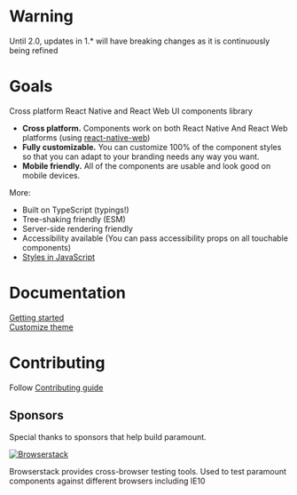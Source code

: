 # Warning

Until 2.0, updates in 1.\* will have breaking changes as it is continuously being refined

# Goals

Cross platform React Native and React Web UI components library

- **Cross platform.** Components work on both React Native And React Web platforms (using [react-native-web](https://github.com/necolas/react-native-web))
- **Fully customizable.** You can customize 100% of the component styles so that you can adapt to your branding needs any way you want.
- **Mobile friendly.** All of the components are usable and look good on mobile devices.

More:

- Built on TypeScript (typings!)
- Tree-shaking friendly (ESM)
- Server-side rendering friendly
- Accessibility available (You can pass accessibility props on all touchable components)
- [Styles in JavaScript](https://twitter.com/necolas/status/1058949412284592128)

# Documentation

[Getting started](https://wetrustplatform.github.io/paramount/docs-getting-started)  
[Customize theme](https://wetrustplatform.github.io/paramount/docs-customize-theme)

# Contributing

Follow [Contributing guide](CONTRIBUTING.md)

## Sponsors

Special thanks to sponsors that help build paramount.

[![Browserstack](https://i1.wp.com/www.diogonunes.com/blog/wp-content/uploads/2016/07/browserstack-logo.png?w=512&ssl=1)](http://www.browserstack.com/)

Browserstack provides cross-browser testing tools. Used to test paramount components against different browsers including IE10
